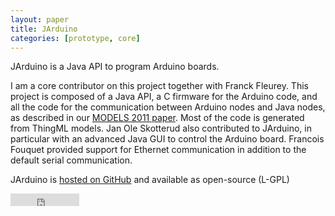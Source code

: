 ```yaml
---
layout: paper
title: JArduino
categories: [prototype, core]
---
```


JArduino is a Java API to program Arduino boards.

I am a core contributor on this project together with Franck Fleurey. This project is composed of a Java API, a C firmware for the Arduino code, and all the code for the communication between Arduino nodes and Java nodes, as described in our [MODELS 2011 paper](https://docs.google.com/file/d/0B8COpPaPIDHYSHdTVzhlUkJlZ0U/edit). Most of the code is generated from ThingML models. Jan Ole Skotterud also contributed to JArduino, in particular with an advanced Java GUI to control the Arduino board. Francois Fouquet provided support for Ethernet communication in addition to the default serial communication.

JArduino is [hosted on GitHub](https://github.com/SINTEF-9012/JArduino) and available as open-source (L-GPL)

<div class='right'>
	<!-- GitHub buttons: see http://ghbtns.com -->
    <iframe src="http://ghbtns.com/github-btn.html?user=SINTEF-9012&amp;repo=JArduino&amp;type=watch&amp;count=true" allowtransparency="true" frameborder="0" scrolling="0" width="110" height="20"></iframe>
</div>
